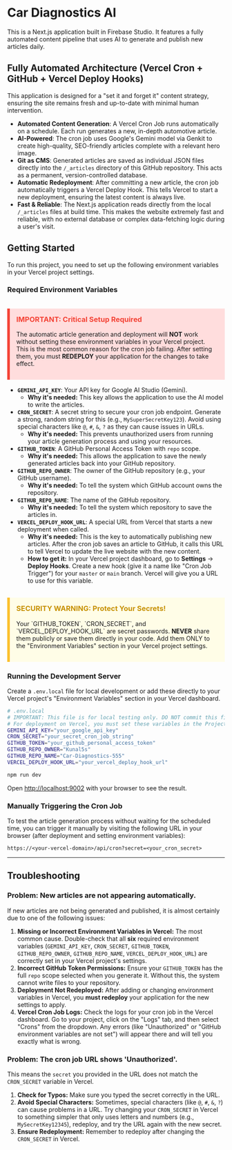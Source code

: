 
# Car Diagnostics AI

This is a Next.js application built in Firebase Studio. It features a fully automated content pipeline that uses AI to generate and publish new articles daily.

## Fully Automated Architecture (Vercel Cron + GitHub + Vercel Deploy Hooks)

This application is designed for a "set it and forget it" content strategy, ensuring the site remains fresh and up-to-date with minimal human intervention.

-   **Automated Content Generation**: A Vercel Cron Job runs automatically on a schedule. Each run generates a new, in-depth automotive article.
-   **AI-Powered**: The cron job uses Google's Gemini model via Genkit to create high-quality, SEO-friendly articles complete with a relevant hero image.
-   **Git as CMS**: Generated articles are saved as individual JSON files directly into the `/_articles` directory of this GitHub repository. This acts as a permanent, version-controlled database.
-   **Automatic Redeployment**: After committing a new article, the cron job automatically triggers a Vercel Deploy Hook. This tells Vercel to start a new deployment, ensuring the latest content is always live.
-   **Fast & Reliable**: The Next.js application reads directly from the local `/_articles` files at build time. This makes the website extremely fast and reliable, with no external database or complex data-fetching logic during a user's visit.

## Getting Started

To run this project, you need to set up the following environment variables in your Vercel project settings.

### Required Environment Variables

<br />
<div style="background-color: #ffdddd; border-left: 6px solid #f44336; padding: 15px; margin-bottom: 15px;">
  <h3 style="margin-top: 0; color: #f44336;"><strong>IMPORTANT: Critical Setup Required</strong></h3>
  <p>The automatic article generation and deployment will <strong>NOT</strong> work without setting these environment variables in your Vercel project. This is the most common reason for the cron job failing. After setting them, you must <strong>REDEPLOY</strong> your application for the changes to take effect.</p>
</div>

-   **`GEMINI_API_KEY`**: Your API key for Google AI Studio (Gemini).
    -   **Why it's needed:** This key allows the application to use the AI model to write the articles.
-   **`CRON_SECRET`**: A secret string to secure your cron job endpoint. Generate a strong, random string for this (e.g., `MySuperSecretKey123`). Avoid using special characters like `@`, `#`, `&`, `?` as they can cause issues in URLs.
    -   **Why it's needed:** This prevents unauthorized users from running your article generation process and using your resources.
-   **`GITHUB_TOKEN`**: A GitHub Personal Access Token with `repo` scope.
    -   **Why it's needed:** This allows the application to save the newly generated articles back into your GitHub repository.
-   **`GITHUB_REPO_OWNER`**: The owner of the GitHub repository (e.g., your GitHub username).
    -   **Why it's needed:** To tell the system which GitHub account owns the repository.
-   **`GITHUB_REPO_NAME`**: The name of the GitHub repository.
    -   **Why it's needed:** To tell the system which repository to save the articles in.
-   **`VERCEL_DEPLOY_HOOK_URL`**: A special URL from Vercel that starts a new deployment when called.
    -   **Why it's needed:** This is the key to automatically publishing new articles. After the cron job saves an article to GitHub, it calls this URL to tell Vercel to update the live website with the new content.
    -   **How to get it:** In your Vercel project dashboard, go to **Settings** -> **Deploy Hooks**. Create a new hook (give it a name like "Cron Job Trigger") for your `master` or `main` branch. Vercel will give you a URL to use for this variable.

<br />
<div style="background-color: #fffde7; border-left: 6px solid #fbc02d; padding: 15px; margin-bottom: 15px;">
  <h3 style="margin-top: 0; color: #c79100;"><strong>SECURITY WARNING: Protect Your Secrets!</strong></h3>
  <p>Your `GITHUB_TOKEN`, `CRON_SECRET`, and `VERCEL_DEPLOY_HOOK_URL` are secret passwords. <strong>NEVER</strong> share them publicly or save them directly in your code. Add them ONLY to the "Environment Variables" section in your Vercel project settings.</p>
</div>

### Running the Development Server

Create a `.env.local` file for local development or add these directly to your Vercel project's "Environment Variables" section in your Vercel dashboard.

```bash
# .env.local
# IMPORTANT: This file is for local testing only. DO NOT commit this file to GitHub.
# For deployment on Vercel, you must set these variables in the Project Settings.
GEMINI_API_KEY="your_google_api_key"
CRON_SECRET="your_secret_cron_job_string"
GITHUB_TOKEN="your_github_personal_access_token"
GITHUB_REPO_OWNER="Kunal5s"
GITHUB_REPO_NAME="Car-Diagnostics-555"
VERCEL_DEPLOY_HOOK_URL="your_vercel_deploy_hook_url"
```

```bash
npm run dev
```

Open [http://localhost:9002](http://localhost:9002) with your browser to see the result.

### Manually Triggering the Cron Job

To test the article generation process without waiting for the scheduled time, you can trigger it manually by visiting the following URL in your browser (after deployment and setting environment variables):

`https://<your-vercel-domain>/api/cron?secret=<your_cron_secret>`

---

## Troubleshooting

### Problem: New articles are not appearing automatically.

If new articles are not being generated and published, it is almost certainly due to one of the following issues:

1.  **Missing or Incorrect Environment Variables in Vercel:** The most common cause. Double-check that all **six** required environment variables (`GEMINI_API_KEY`, `CRON_SECRET`, `GITHUB_TOKEN`, `GITHUB_REPO_OWNER`, `GITHUB_REPO_NAME`, `VERCEL_DEPLOY_HOOK_URL`) are correctly set in your Vercel project's settings.
2.  **Incorrect GitHub Token Permissions:** Ensure your `GITHUB_TOKEN` has the full `repo` scope selected when you generate it. Without this, the system cannot write files to your repository.
3.  **Deployment Not Redeployed:** After adding or changing environment variables in Vercel, you **must redeploy** your application for the new settings to apply.
4.  **Vercel Cron Job Logs:** Check the logs for your cron job in the Vercel dashboard. Go to your project, click on the "Logs" tab, and then select "Crons" from the dropdown. Any errors (like "Unauthorized" or "GitHub environment variables are not set") will appear there and will tell you exactly what is wrong.

### Problem: The cron job URL shows 'Unauthorized'.

This means the `secret` you provided in the URL does not match the `CRON_SECRET` variable in Vercel.
1.  **Check for Typos:** Make sure you typed the secret correctly in the URL.
2.  **Avoid Special Characters:** Sometimes, special characters (like `@`, `#`, `&`, `?`) can cause problems in a URL. Try changing your `CRON_SECRET` in Vercel to something simpler that only uses letters and numbers (e.g., `MySecretKey12345`), redeploy, and try the URL again with the new secret.
3.  **Ensure Redeployment:** Remember to redeploy after changing the `CRON_SECRET` in Vercel.
